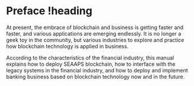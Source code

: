 # Preface !heading

At present, the embrace of blockchain and business is getting faster and faster, and various applications are emerging endlessly. It is no longer a geek toy in the community, but various industries to explore and practice how blockchain technology is applied in business.

According to the characteristics of the financial industry, this manual explains how to deploy SEAAPS blockchain, how to interface with the legacy systems in the financial industry, and how to deploy and implement banking business based on blockchain technology now and in the future.
